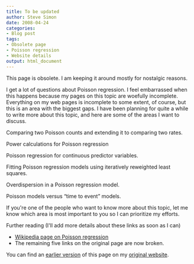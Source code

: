 ```yaml
---
title: To be updated
author: Steve Simon
date: 2008-04-24
categories:
- Blog post
tags:
- Obsolete page
- Poisson regression
- Website details
output: html_document
---
```


This page is obsolete. I am keeping it around mostly for nostalgic reasons.

<!---More--->

I get a lot of questions about Poisson regression. I feel embarrassed when this happens because my pages on this topic are woefully incomplete. Everything on my web pages is incomplete to some extent, of course, but this is an area with the biggest gaps. I have been planning for quite a while to write more about this topic, and here are some of the areas I want to discuss.

Comparing two Poisson counts and extending it to comparing two rates.

Power calculations for Poisson regression

Poisson regression for continuous predictor variables.

Fitting Poisson regression models using iteratively reweighted least squares.

Overdispersion in a Poisson regression model.

Poisson models versus “time to event” models.

If you're one of the people who want to know more about this topic, let me know which area is most important to you so I can prioritize my efforts.

Further reading (I'll add more details about these links as soon as I can)

+ [Wikipedia page on Poisson regression][wik1]
+ The remaining five links on the original page are now broken.

[wik1]: en.wikipedia.org/wiki/Poisson_regression

You can find an [earlier version][sim1] of this page on my [original website][sim2].

[sim1]: http://www.pmean.com/08/UpcomingTopics.html
[sim2]: http://www.pmean.com/original_site.html
